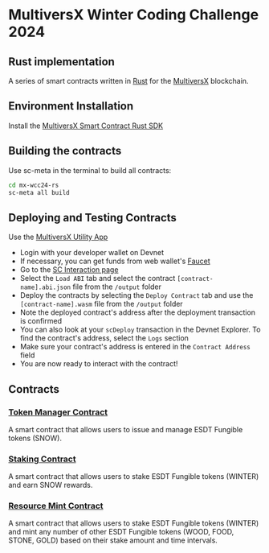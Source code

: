 # MultiversX Winter Coding Challenge 2024

## Rust implementation

A series of smart contracts written in [Rust](https://www.rust-lang.org/) for the [MultiversX](https://multiversx.com/) blockchain.

## Environment Installation

Install the [MultiversX Smart Contract Rust SDK](https://docs.multiversx.com/developers/meta/sc-meta)

## Building the contracts

Use sc-meta in the terminal to build all contracts:

```bash
cd mx-wcc24-rs
sc-meta all build
```

## Deploying and Testing Contracts

Use the [MultiversX Utility App](https://utils.multiversx.com/)

- Login with your developer wallet on Devnet
- If necessary, you can get funds from web wallet's [Faucet](https://devnet-wallet.multiversx.com/faucet)
- Go to the [SC Interaction page](https://utils.multiversx.com/smart-contract)
- Select the `Load ABI` tab and select the contract `[contract-name].abi.json` file from the `/output` folder
- Deploy the contracts by selecting the `Deploy Contract` tab and use the `[contract-name].wasm` file from the `/output` folder
- Note the deployed contract's address after the deployment transaction is confirmed
- You can also look at your `scDeploy` transaction in the Devnet Explorer. To find the contract's address, select the `Logs` section
- Make sure your contract's address is entered in the `Contract Address` field
- You are now ready to interact with the contract!

## Contracts

### [Token Manager Contract](token-manager-contract/README.md)

A smart contract that allows users to issue and manage ESDT Fungible tokens (SNOW).

### [Staking Contract](staking-contract/README.md)

A smart contract that allows users to stake ESDT Fungible tokens (WINTER) and earn SNOW rewards.

### [Resource Mint Contract](resource-mint-contract/README.md)

A smart contract that allows users to stake ESDT Fungible tokens (WINTER) and mint any number of other ESDT Fungible tokens (WOOD, FOOD, STONE, GOLD) based on their stake amount and time intervals.
